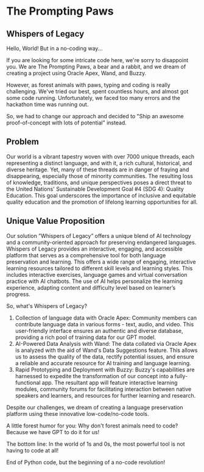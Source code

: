 # The Prompting Paws
## Whispers of Legacy 

Hello, World! But in a no-coding way...

If you are looking for some intricate code here, we're sorry to disappoint you. We are The Prompting Paws, a bear and a rabbit, and we dream of creating a project using Oracle Apex, Wand, and Buzzy.

However, as forest animals with paws, typing and coding is really challenging. We've tried our best, spent countless hours, and almost got some code running. Unfortunately, we faced too many errors and the hackathon time was running out.

So, we had to change our approach and decided to "Ship an awesome proof-of-concept with lots of potential" instead.

## Problem
Our world is a vibrant tapestry woven with over 7000 unique threads, each representing a distinct language, and with it, a rich cultural, historical, and diverse heritage. Yet, many of these threads are in danger of fraying and disappearing, especially those of minority communities. The resulting loss of knowledge, traditions, and unique perspectives poses a direct threat to the United Nations' Sustainable Development Goal #4 (SDG 4): Quality Education. This goal underscores the importance of inclusive and equitable quality education and the promotion of lifelong learning opportunities for all.

## Unique Value Proposition
Our solution ”Whispers of Legacy” offers a unique blend of AI technology and a community-oriented approach for preserving endangered languages. Whispers of Legacy provides an interactive, engaging, and accessible platform that serves as a comprehensive tool for both language preservation and learning. This offers a wide range of engaging, interactive learning resources tailored to different skill levels and learning styles. This includes interactive exercises, language games and virtual conversation practice with AI chatbots. The use of AI helps personalize the learning experience, adapting content and difficulty level based on learner’s progress.

So, what's Whispers of Legacy?
1. Collection of language data with Oracle Apex: Community members can contribute language data in various forms - text, audio, and video. This user-friendly interface ensures an authentic and diverse database, providing a rich pool of training data for our GPT model.
2. AI-Powered Data Analysis with Wand: The data collated via Oracle Apex is analyzed with the aid of Wand's Data Suggestions feature. This allows us to assess the quality of the data, rectify potential issues, and ensure a reliable and accurate resource for AI training and language learning.
3. Rapid Prototyping and Deployment with Buzzy: Buzzy's capabilities are harnessed to expedite the transformation of our concept into a fully-functional app. The resultant app will feature interactive learning modules, community forums for facilitating interaction between native speakers and learners, and resources for further learning and research.

Despite our challenges, we dream of creating a language preservation platform using these innovative low-code/no-code tools. 

A little forest humor for you: Why don't forest animals need to code? Because we have GPT to do it for us!

The bottom line: In the world of 1s and 0s, the most powerful tool is not having to code at all!

End of Python code, but the beginning of a no-code revolution!
